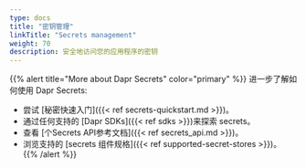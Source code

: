 ```yaml
---
type: docs
title: "密钥管理"
linkTitle: "Secrets management"
weight: 70
description: 安全地访问您的应用程序的密钥
---
```


{{% alert title="More about Dapr Secrets" color="primary" %}}
 进一步了解如何使用 Dapr Secrets:
 - 尝试 [秘密快速入门]({{< ref secrets-quickstart.md >}})。
 - 通过任何支持的 [Dapr SDKs]({{< ref sdks >}})来探索 secrets。
 - 查看 [个Secrets API参考文档]({{< ref secrets_api.md >}})。
 - 浏览支持的 [secrets 组件规格]({{< ref supported-secret-stores >}})。
{{% /alert %}}